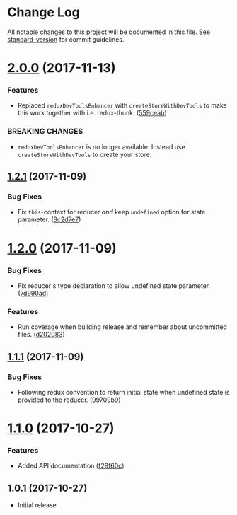 # Change Log

All notable changes to this project will be documented in this file. See [standard-version](https://github.com/conventional-changelog/standard-version) for commit guidelines.

<a name="2.0.0"></a>
# [2.0.0](https://github.com/svenwiegand/typed-redux-actions/compare/v1.2.1...v2.0.0) (2017-11-13)


### Features

* Replaced `reduxDevToolsEnhancer` with `createStoreWithDevTools` to make this work together with i.e. redux-thunk. ([559ceab](https://github.com/svenwiegand/typed-redux-actions/commit/559ceab))


### BREAKING CHANGES

* `reduxDevToolsEnhancer` is no longer available. Instead use `createStoreWithDevTools` to create your store.



<a name="1.2.1"></a>
## [1.2.1](https://github.com/svenwiegand/typed-redux-actions/compare/v1.2.0...v1.2.1) (2017-11-09)


### Bug Fixes

* Fix `this`-context for reducer *and* keep `undefined` option for state parameter. ([8c2d7e7](https://github.com/svenwiegand/typed-redux-actions/commit/8c2d7e7))



<a name="1.2.0"></a>
# [1.2.0](https://github.com/svenwiegand/typed-redux-actions/compare/v1.1.1...v1.2.0) (2017-11-09)


### Bug Fixes

* Fix reducer's type declaration to allow undefined state parameter. ([7d990ad](https://github.com/svenwiegand/typed-redux-actions/commit/7d990ad))


### Features

* Run coverage when building release and remember about uncommitted files. ([d202083](https://github.com/svenwiegand/typed-redux-actions/commit/d202083))



<a name="1.1.1"></a>
## [1.1.1](https://github.com/svenwiegand/typed-redux-actions/compare/v1.1.0...v1.1.1) (2017-11-09)


### Bug Fixes

* Following redux convention to return initial state when undefined state is provided to the reducer. ([99709b9](https://github.com/svenwiegand/typed-redux-actions/commit/99709b9))



<a name="1.1.0"></a>
# [1.1.0](https://github.com/svenwiegand/typed-redux-actions/compare/v1.0.1...v1.1.0) (2017-10-27)


### Features

* Added API documentation ([f29f60c](https://github.com/svenwiegand/typed-redux-actions/commit/f29f60c))



<a name="1.0.1"></a>
## 1.0.1 (2017-10-27)
- Initial release
